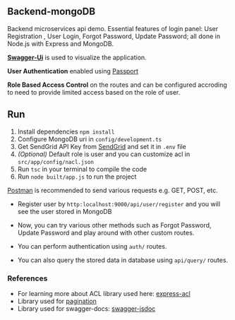 ## Backend-mongoDB

Backend microservices api demo.
Essential features of login panel: User Registration , User Login, Forgot Password, Update Password; all done in Node.js with Express and MongoDB.

[**Swagger-Ui**](https://swagger.io/) is used to visualize the application.

**User Authentication** enabled using [Passport](http://www.passportjs.org/)

**Role Based Access Control** on the routes and can be configured accroding to need to provide limited access based on the role of user.

## Run
1. Install dependencies ``` npm install ```
2. Configure MongoDB uri in ``` config/development.ts ```
3. Get SendGrid API Key from [SendGrid](https://sendgrid.com) and set it in ``` .env ``` file
4. *(Optional)* Default role is user and you can customize acl in ``` src/app/config/nacl.json ```
5. Run ``` tsc ``` in your terminal to compile the code
6. Run ``` node built/app.js ``` to run the project

[Postman](https://www.getpostman.com/) is recommended to send various requests e.g. GET, POST, etc.

* Register user by ``` http:localhost:9000/api/user/register ``` and you will see the user stored in MongoDB

* Now, you can try various other methods such as Forgot Password, Update Password and play around with other custom routes.

* You can perform authentication using ``` auth/ ``` routes.

* You can also query the stored data in database using ``` api/query/ ``` routes.

### References
* For learning more about ACL library used here: [express-acl](https://www.npmjs.com/package/express-acl)
* Library used for [pagination](https://www.npmjs.com/package/mongoose-paginate)
* Library used for swagger-docs: [swagger-jsdoc](https://www.npmjs.com/package/swagger-jsdoc)



